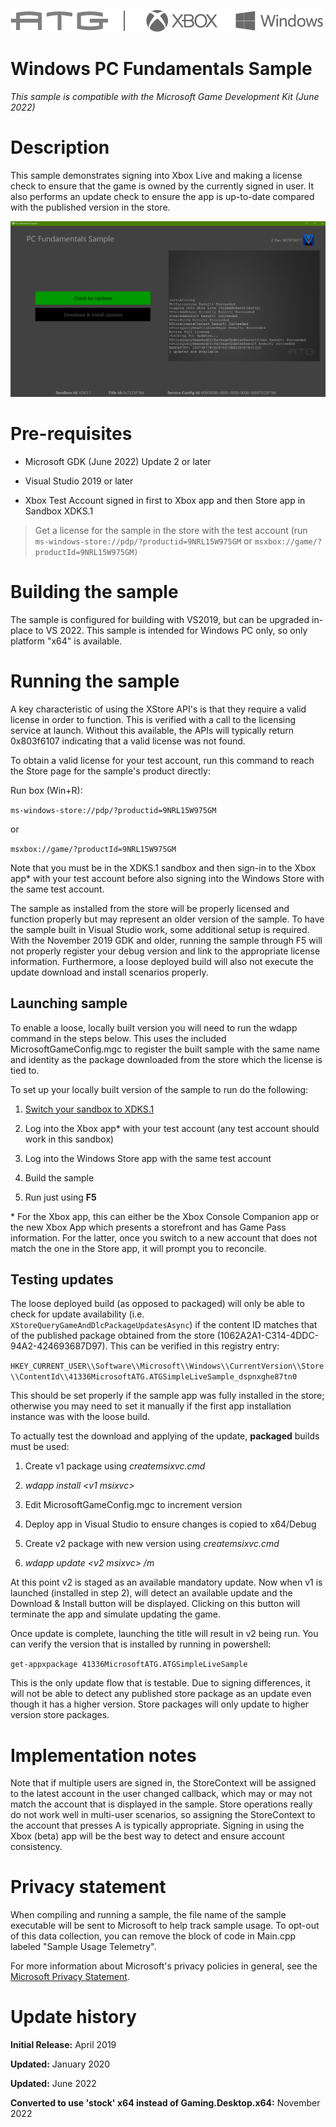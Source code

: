   ![](./media/image1.png)

#   Windows PC Fundamentals Sample

*This sample is compatible with the Microsoft Game Development Kit (June
2022)*

# 

# Description

This sample demonstrates signing into Xbox Live and making a license
check to ensure that the game is owned by the currently signed in user.
It also performs an update check to ensure the app is up-to-date
compared with the published version in the store.

![](./media/image3.png)

# Pre-requisites

-   Microsoft GDK (June 2022) Update 2 or later

-   Visual Studio 2019 or later

-   Xbox Test Account signed in first to Xbox app and then Store app in
    Sandbox XDKS.1

> Get a license for the sample in the store with the test account (run\
> `ms-windows-store://pdp/?productid=9NRL15W975GM` or
> `msxbox://game/?productId=9NRL15W975GM)`

# Building the sample

The sample is configured for building with VS2019, but can be upgraded
in-place to VS 2022. This sample is intended for Windows PC only, so
only platform "x64" is available.

# Running the sample

A key characteristic of using the XStore API's is that they require a
valid license in order to function. This is verified with a call to the
licensing service at launch. Without this available, the APIs will
typically return 0x803f6107 indicating that a valid license was not
found.

To obtain a valid license for your test account, run this command to
reach the Store page for the sample's product directly:

Run box (Win+R):

`ms-windows-store://pdp/?productid=9NRL15W975GM`

or

`msxbox://game/?productId=9NRL15W975GM`

Note that you must be in the XDKS.1 sandbox and then sign-in to the Xbox
app\* with your test account before also signing into the Windows Store
with the same test account.

The sample as installed from the store will be properly licensed and
function properly but may represent an older version of the sample. To
have the sample built in Visual Studio work, some additional setup is
required. With the November 2019 GDK and older, running the sample
through F5 will not properly register your debug version and link to the
appropriate license information. Furthermore, a loose deployed build
will also not execute the update download and install scenarios
properly.

## Launching sample

To enable a loose, locally built version you will need to run the wdapp
command in the steps below. This uses the included
MicrosoftGameConfig.mgc to register the built sample with the same name
and identity as the package downloaded from the store which the license
is tied to.

To set up your locally built version of the sample to run do the
following:

1.  [Switch your sandbox to
    XDKS.1](https://docs.microsoft.com/en-us/gaming/xbox-live/xbox-live-sandboxes)

2.  Log into the Xbox app\* with your test account (any test account
    should work in this sandbox)

3.  Log into the Windows Store app with the same test account

4.  Build the sample

5.  Run just using **F5**

\* For the Xbox app, this can either be the Xbox Console Companion app
or the new Xbox App which presents a storefront and has Game Pass
information. For the latter, once you switch to a new account that does
not match the one in the Store app, it will prompt you to reconcile.

## Testing updates

The loose deployed build (as opposed to packaged) will only be able to
check for update availability (i.e.
`XStoreQueryGameAndDlcPackageUpdatesAsync`) if the content ID matches that
of the published package obtained from the store
(1062A2A1-C314-4DDC-94A2-424693687D97). This can be verified in this
registry entry:

`HKEY_CURRENT_USER\\Software\\Microsoft\\Windows\\CurrentVersion\\Store\\ContentId\\41336MicrosoftATG.ATGSimpleLiveSample_dspnxghe87tn0`

This should be set properly if the sample app was fully installed in the
store; otherwise you may need to set it manually if the first app
installation instance was with the loose build.

To actually test the download and applying of the update, **packaged**
builds must be used:

1.  Create v1 package using *createmsixvc.cmd*

2.  *wdapp install \<v1 msixvc\>*

3.  Edit MicrosoftGameConfig.mgc to increment version

4.  Deploy app in Visual Studio to ensure changes is copied to x64/Debug

5.  Create v2 package with new version using *createmsixvc.cmd*

6.  *wdapp update \<v2 msixvc\> /m*

At this point v2 is staged as an available mandatory update. Now when v1
is launched (installed in step 2), will detect an available update and
the Download & Install button will be displayed. Clicking on this button
will terminate the app and simulate updating the game.

Once update is complete, launching the title will result in v2 being
run. You can verify the version that is installed by running in
powershell:

`get-appxpackage 41336MicrosoftATG.ATGSimpleLiveSample`

This is the only update flow that is testable. Due to signing
differences, it will not be able to detect any published store package
as an update even though it has a higher version. Store packages will
only update to higher version store packages.

# Implementation notes

Note that if multiple users are signed in, the StoreContext will be
assigned to the latest account in the user changed callback, which may
or may not match the account that is displayed in the sample. Store
operations really do not work well in multi-user scenarios, so assigning
the StoreContext to the account that presses A is typically appropriate.
Signing in using the Xbox (beta) app will be the best way to detect and
ensure account consistency.

# Privacy statement

When compiling and running a sample, the file name of the sample
executable will be sent to Microsoft to help track sample usage. To
opt-out of this data collection, you can remove the block of code in
Main.cpp labeled "Sample Usage Telemetry".

For more information about Microsoft's privacy policies in general, see
the [Microsoft Privacy
Statement](https://privacy.microsoft.com/en-us/privacystatement/).

# Update history

**Initial Release:** April 2019

**Updated:** January 2020

**Updated:** June 2022

**Converted to use 'stock' x64 instead of Gaming.Desktop.x64:** November
2022
